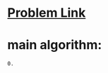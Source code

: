 # <a href='https://www.hackerrank.com/contests/projecteuler/challenges/euler016/problem'> Problem Link </a>
# main algorithm: 
    0. 